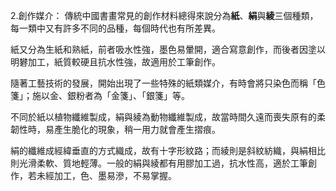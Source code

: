 2.創作媒介：
傳統中國書畫常見的創作材料總得來說分為**紙**、**絹**與**綾**三個種類，每一類中又有許多不同的品種，每個時代也有所差異。

紙又分為生紙和熟紙，前者吸水性強，墨色易暈開，適合寫意創作，而後者因塗以明礬加工，紙質較硬且抗水性強，故適用於工筆創作。

隨著工藝技術的發展，開始出現了一些特殊的紙類媒介，有時會將只染色而稱「色箋」；施以金、銀粉者為「金箋」、「銀箋」等。

不同於紙以植物纖維製成，絹與綾為動物纖維製成，故當時間久遠而喪失原有的柔韌性時，易產生脆化的現象，稍一用力就會產生摺痕。

絹的纖維成經緯垂直的方式織成，故有十字形紋路；而綾則是斜紋紡織，與絹相比則光滑柔軟、質地輕薄。一般的絹與綾都有用膠加工過，抗水性高，適於工筆創作，若未經加工，色、墨易滲，不易掌握。